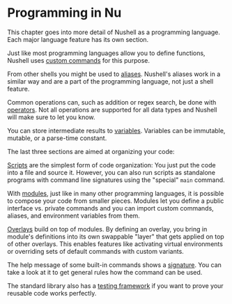# Programming in Nu

This chapter goes into more detail of Nushell as a programming language.
Each major language feature has its own section.

Just like most programming languages allow you to define functions, Nushell uses [custom commands](custom_commands.md) for this purpose.

From other shells you might be used to [aliases](aliases.md).
Nushell's aliases work in a similar way and are a part of the programming language, not just a shell feature.

Common operations can, such as addition or regex search, be done with [operators](operators.md).
Not all operations are supported for all data types and Nushell will make sure to let you know.

You can store intermediate results to [variables](variables.md).
Variables can be immutable, mutable, or a parse-time constant.

The last three sections are aimed at organizing your code:

[Scripts](scripts.md) are the simplest form of code organization: You just put the code into a file and source it.
However, you can also run scripts as standalone programs with command line signatures using the "special" `main` command.

With [modules](modules.md), just like in many other programming languages, it is possible to compose your code from smaller pieces.
Modules let you define a public interface vs. private commands and you can import custom commands, aliases, and environment variables from them.

[Overlays](overlays.md) build on top of modules.
By defining an overlay, you bring in module's definitions into its own swappable "layer" that gets applied on top of other overlays.
This enables features like activating virtual environments or overriding sets of default commands with custom variants.

The help message of some built-in commands shows a [signature](command_signature.md).  You can take a look at it to get general rules how the command can be used.

The standard library also has a [testing framework](testing.md) if you want to prove your reusable code works perfectly.
